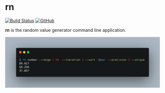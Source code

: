 # rn

[![Build Status](https://travis-ci.org/vikneswaran20/rn.svg?branch=master)](https://travis-ci.org/vikneswaran20/rn)
[![GitHub](https://img.shields.io/github/license/vikneswaran20/rn?color=%25234cc61e)](https://github.com/vikneswaran20/rn/blob/master/LICENSE)

**rn** is the random value generator command line application.

![rn image](https://raw.githubusercontent.com/vikneswaran20/rn/master/rn.png)